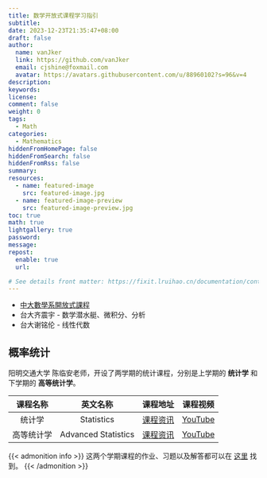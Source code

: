 ```yaml
---
title: 数学开放式课程学习指引
subtitle:
date: 2023-12-23T21:35:47+08:00
draft: false
author:
  name: vanJker
  link: https://github.com/vanJker
  email: cjshine@foxmail.com
  avatar: https://avatars.githubusercontent.com/u/88960102?s=96&v=4
description:
keywords:
license:
comment: false
weight: 0
tags:
  - Math
categories:
  - Mathematics
hiddenFromHomePage: false
hiddenFromSearch: false
hiddenFromRss: false
summary:
resources:
  - name: featured-image
    src: featured-image.jpg
  - name: featured-image-preview
    src: featured-image-preview.jpg
toc: true
math: true
lightgallery: true
password:
message:
repost:
  enable: true
  url:

# See details front matter: https://fixit.lruihao.cn/documentation/content-management/introduction/#front-matter
---
```


- [中大數學系開放式課程](http://www.math.ncu.edu.tw/~cchsiao/OCW/)
- 台大齐震宇 - 数学潜水艇、微积分、分析
- 台大谢铭伦 - 线性代数

## 概率统计

阳明交通大学 陈临安老师，开设了两学期的统计课程，分别是上学期的 **统计学** 和下学期的 **高等统计学**。

| 课程名称 | 英文名称 | 课程地址 | 课程视频 |
| :----: | :-----: | :----: | :-----: |
| 统计学    | Statistics          | [课程资讯][stat]  | [YouTube][stat-video] |
| 高等统计学 | Advanced Statistics | [课程资讯][astat] | [YouTube][astat-video] |

{{< admonition info >}}
这两个学期课程的作业、习题以及解答都可以在 [这里](https://ocw.nycu.edu.tw/?post_type=course_page&p=25566) 找到。
{{< /admonition >}}


[stat]: https://ocw.nycu.edu.tw/?post_type=course_page&p=25566
[stat-video]: https://www.youtube.com/playlist?list=PLj6E8qlqmkFtvN44vX_D7YRxAgivkONyN

[astat]: https://ocw.nycu.edu.tw/?post_type=course_page&p=25439
[astat-video]: https://www.youtube.com/playlist?list=PLj6E8qlqmkFvneoIIsf3yPr_TVPy6qimA


